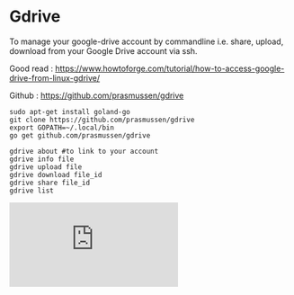 # Gdrive

To manage your google-drive account by commandline i.e. share, upload, download from your Google Drive account via ssh.

Good read : https://www.howtoforge.com/tutorial/how-to-access-google-drive-from-linux-gdrive/

Github : https://github.com/prasmussen/gdrive

```shell
sudo apt-get install goland-go
git clone https://github.com/prasmussen/gdrive
export GOPATH=~/.local/bin
go get github.com/prasmussen/gdrive
```

```shell
gdrive about #to link to your account
gdrive info file
gdrive upload file
gdrive download file_id
gdrive share file_id
gdrive list
```






[![Analytics](https://ga-beacon.appspot.com/UA-91308638-2/github.com/ThibaultGROUEIX/useful-computer-vision-phd-resources/utilities.md?pixel)](https://github.com/ThibaultGROUEIX/useful-computer-vision-phd-resources/)






